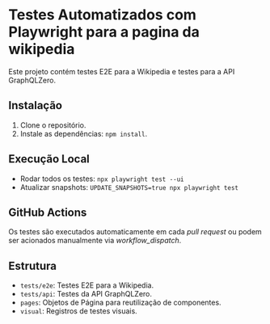# Testes Automatizados com Playwright para a pagina da wikipedia

Este projeto contém testes E2E para a Wikipedia e testes para a API GraphQLZero.

## Instalação
1. Clone o repositório.
2. Instale as dependências: `npm install`.

## Execução Local
- Rodar todos os testes: `npx playwright test --ui`
- Atualizar snapshots: `UPDATE_SNAPSHOTS=true npx playwright test`

## GitHub Actions
Os testes são executados automaticamente em cada *pull request* ou podem ser acionados manualmente via *workflow_dispatch*.

## Estrutura
- `tests/e2e`: Testes E2E para a Wikipedia.
- `tests/api`: Testes da API GraphQLZero.
- `pages`: Objetos de Página para reutilização de componentes.
- `visual`: Registros de testes visuais.
